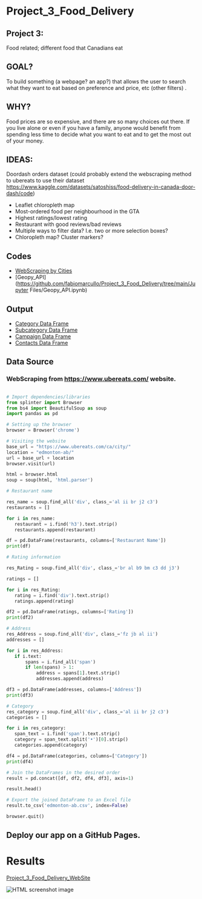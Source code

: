 # Project_3_Food_Delivery

## Project 3:
Food related; different food that Canadians eat
## GOAL?
To build something (a webpage? an app?) that allows the user to search what they want to eat based on preference and price, etc (other filters) .
## WHY?
Food prices are so expensive, and there are so many choices out there.
If you live alone or even if you have a family, anyone would benefit from spending less time to decide what you want to eat and to get the most out of your money.
## IDEAS:
Doordash orders dataset (could probably extend the webscraping method to ubereats to use their dataset https://www.kaggle.com/datasets/satoshiss/food-delivery-in-canada-door-dash/code)
- Leaflet chloropleth map
- Most-ordered food per neighbourhood in the GTA
- Highest ratings/lowest rating
- Restaurant with good reviews/bad reviews
- Multiple ways to filter data? I.e. two or more selection boxes?
- Chloropleth map? Cluster markers?

## Codes

- [WebScraping by Cities](https://github.com/fabiomarcullo/Project_3_Food_Delivery/tree/main/Cities/)
- [Geopy_API](https://github.com/fabiomarcullo/Project_3_Food_Delivery/tree/main/Jupyter Files/Geopy_API.ipynb)

## Output

- [Category Data Frame](https://github.com/fabiomarcullo/Crowdfunding_ETL/tree/main/Resources/category.csv)
- [Subcategory Data Frame](https://github.com/fabiomarcullo/Crowdfunding_ETL/tree/main/Resources/subcategory.csv)
- [Campaign Data Frame](https://github.com/fabiomarcullo/Crowdfunding_ETL/tree/main/Resources/campaign.csv)
- [Contacts Data Frame](https://github.com/fabiomarcullo/Crowdfunding_ETL/blob/main/Resources/contacts.csv)

## Data Source

  ### WebScraping from https://www.ubereats.com/ website.

 ```python

# Import dependencies/libraries
from splinter import Browser
from bs4 import BeautifulSoup as soup
import pandas as pd

# Setting up the browser
browser = Browser('chrome')

# Visiting the website
base_url = "https://www.ubereats.com/ca/city/"
location = "edmonton-ab/"
url = base_url + location
browser.visit(url)

html = browser.html
soup = soup(html, 'html.parser')

# Restaurant name

res_name = soup.find_all('div', class_='al ii br j2 c3')
restaurants = []

for i in res_name:
    restaurant = i.find('h3').text.strip()
    restaurants.append(restaurant)

df = pd.DataFrame(restaurants, columns=['Restaurant Name'])
print(df)

# Rating information 

res_Rating = soup.find_all('div', class_='br al b9 bm c3 dd j3')

ratings = []

for i in res_Rating:
    rating = i.find('div').text.strip()
    ratings.append(rating)

df2 = pd.DataFrame(ratings, columns=['Rating'])
print(df2)

# Address
res_Address = soup.find_all('div', class_='fz jb al ii')
addresses = []

for i in res_Address:
    if i.text:
        spans = i.find_all('span')
        if len(spans) > 1:
            address = spans[1].text.strip()
            addresses.append(address)

df3 = pd.DataFrame(addresses, columns=['Address'])
print(df3)

# Category
res_category = soup.find_all('div', class_='al ii br j2 c3')
categories = []

for i in res_category:
    span_text = i.find('span').text.strip()
    category = span_text.split('•')[0].strip()
    categories.append(category)

df4 = pd.DataFrame(categories, columns=['Category'])
print(df4)

# Join the DataFrames in the desired order
result = pd.concat([df, df2, df4, df3], axis=1)

result.head()

# Export the joined DataFrame to an Excel file
result.to_csv('edmonton-ab.csv', index=False)

browser.quit()
 ```
 
## Deploy our app on a GitHub Pages.

# Results

[Project_3_Food_Delivery_WebSite](https://fabiomarcullo.github.io/Belly-button-challenge/)

![HTML screenshot image](Images/WebSite.JPG)